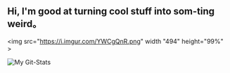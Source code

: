 ## Hi, I'm good at turning cool stuff into som-ting weird。

<img src="https://i.imgur.com/YWCgQnR.png" width "494" height="99%" >

![My Git-Stats](https://github-readme-stats.vercel.app/api?username=xzadikdev&show_icons=true&theme=synthwave)
